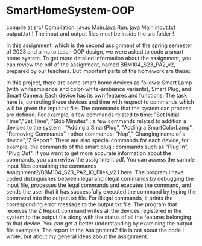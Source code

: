 # SmartHomeSystem-OOP
compile at src/
Compilation: javac Main.java
Run: java Main input.txt output.txt
! The input and output files must be inside the src folder !

In this assignment, which is the second assignment of the spring semester of 2023 and aims to teach OOP design, we were asked to code a smart home system.
To get more detailed information about the assignment, you can review the pdf of the assignment, named BBM104_S23_PA2_v2, prepared by our teachers. But important parts of the homework are these:

In this project, there are some smart home devices as follows: Smart Lamp (with whiteambiance and color-white-ambiance variants), Smart Plug, and Smart Camera.
Each device has its own features and functions.
The task here is, controling these devices and time with respect to commands which will be given the input.txt file. 
The commands that the system can process are defined. For example, a few commands related to time: "Set Initial Time","Set Time", "Skip Minutes" ; a few commands related to addition a devices to the system : "Adding a SmartPlug", "Adding a SmartColorLamp", "Removing Commands" ; other commands: "Nop"," Changing name of a device","Z Report". There are also special commands for each device, for example, the commands of the smart plug : commands such as "Plug In", "Plug Out".
If you want to get more accurate information about the commands, you can review the assignment pdf. 
You can access the sample input files containing the commands Assignment2/BBM104_S23_PA2_IO_Files_v2.1 here.
The program I have coded distinguishes between legal and illegal commands by debugging the input file, processes the legal commands and executes the command, and sends the user that it has successfully executed the command by typing the command into the output.txt file. For illegal commands, it prints the corresponding error message to the output.txt file.
The program that receives the Z Report command writes all the devices registered in the system to the output file along with the status of all the features belonging to that device. You can get a better understanding by examining the output file examples.
The report in the Assignment2 file is not about the code I wrote, but about my general ideas about the assignment.

